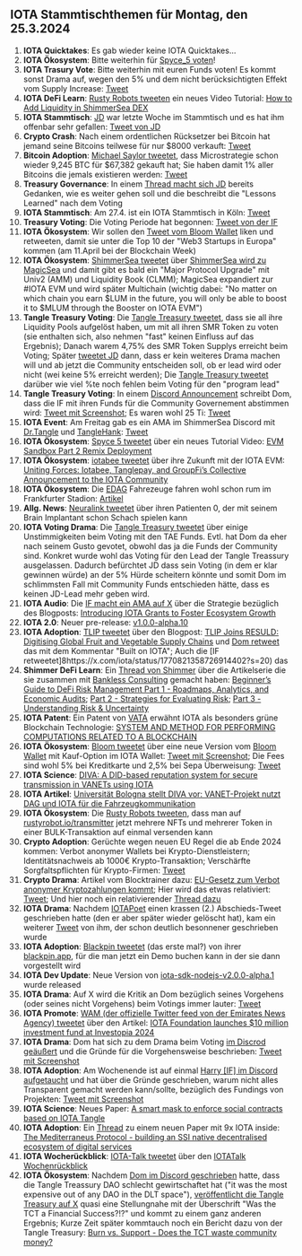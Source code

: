 ## IOTA Stammtischthemen für Montag, den 25.3.2024

1. **IOTA Quicktakes**: Es gab wieder keine IOTA Quicktakes...
2. **IOTA Ökosystem**: Bitte weiterhin für [Spyce_5 voten](https://x.com/SPYCE_5/status/1769698564161048634?s=20)!
3. **IOTA Trasury Vote**: Bitte weiterhin mit euren Funds voten! Es kommt sonst Drama auf, wegen den 5% und dem nicht berücksichtigten Effekt vom Supply Increase: [Tweet](https://x.com/TangleTreasury/status/1770061348031930853?s=20)
4. **IOTA DeFi Learn**: [Rusty Robots tweeten](https://x.com/RustyRobotCC/status/1770017474060181606?s=20) ein neues Video Tutorial: [How to Add Liquidity in ShimmerSea DEX](https://www.youtube.com/watch?v=6V2lLHfyH74&t=1s)
5. **IOTA Stammtisch**: [JD](https://twitter.com/Deep_Sea_Iotan) war letzte Woche im Stammtisch und es hat ihm offenbar sehr gefallen: [Tweet von JD](https://x.com/Deep_Sea_Iotan/status/1769924014535823657?s=20)
6. **Crypto Crash**: Nach einem ordentlichen Rücksetzer bei Bitcoin hat jemand seine Bitcoins teilwese für nur $8000 verkauft: [Tweet](https://x.com/Ashcryptoreal/status/1769927827875406232?s=20)
7. **Bitcoin Adoption**: [Michael Saylor tweetet](https://x.com/saylor/status/1770061111146033385?s=20), dass Microstrategie schon wieder 9,245 BTC für $67,382 gekauft hat; Sie haben damit 1% aller Bitcoins die jemals existieren werden: [Tweet](https://x.com/BTC_Archive/status/1770066351513653665?s=20)
8. **Treasury Governance**: In einem [Thread macht sich JD](https://x.com/Deep_Sea_Iotan/status/1770079971790184469?s=20) bereits Gedanken, wie es weiter gehen soll und die beschreibt die "Lessons Learned" nach dem Voting
9. **IOTA Stammtisch**: Am 27.4. ist ein IOTA Stammtisch in Köln: [Tweet](https://x.com/sciascma/status/1770073951923839049?s=20)
10. **Treasury Voting**: Die Voting Periode hat begonnen: [Tweet von der IF](https://x.com/iota/status/1770087838597423494?s=20)
11. **IOTA Ökosystem**: Wir sollen den [Tweet vom Bloom Wallet](https://x.com/bloomwalletio/status/1770093317667070311?s=20) liken und retweeten, damit sie unter die Top 10 der "Web3 Startups in Europa" kommen (am 11.April bei der Blockchain Week)
12. **IOTA Ökosystem**: [ShimmerSea tweetet](https://x.com/ShimmerSeaDEX/status/1770339862287094223?s=20) über [ShimmerSea wird zu MagicSea](https://medium.com/@shimmerseadefi/magicsea-42cdbf2d86db) und damit gibt es bald ein "Major Protocol Upgrade" mit Univ2 (AMM) und Liquidity Book (CLMM); MagicSea expandiert zur #IOTA EVM und wird später Multichain (wichtig dabei: "No matter on which chain you earn $LUM in the future, you will only be able to boost it to $MLUM through the Booster on IOTA EVM")
13. **Tangle Treasury Voting**: Die [Tangle Treasury tweetet](https://x.com/TangleTreasury/status/1770319059403313551?s=20), dass sie all ihre Liquidity Pools aufgelöst haben, um mit all ihren SMR Token zu voten (sie enthalten sich, also nehmen "fast" keinen Einfluss auf das Ergebnis); Danach warem 4,75% des SMR Token Supplys erreicht beim Voting; Später [tweetet JD](https://x.com/Deep_Sea_Iotan/status/1770818500296114438?s=20) dann, dass er kein weiteres Drama machen will und ab jetzt die Community entscheiden soll, ob er lead wird oder nicht (wei keine 5% erreicht werden); Die [Tangle Treasury tweetet](https://x.com/TangleTreasury/status/1770819360459800732?s=20) darüber wie viel %te noch fehlen beim Voting für den "program lead"
14. **Tangle Treasury Voting**: In einem [Discord Announcement](https://discord.com/channels/397872799483428865/398069502060789761/1219917062424625253) schreibt Dom, dass die IF mit ihren Funds für die Community Governement abstimmen wird: [Tweet mit Screenshot](https://x.com/IotaPoet/status/1770363562579431876?s=20); Es waren wohl 25 Ti: [Tweet](https://x.com/IotaPoet/status/1770376744870044109?s=20)
15. **IOTA Event**: Am Freitag gab es ein AMA im ShimmerSea Discord mit [Dr.Tangle](https://twitter.com/dr_tangle) und [TangleHank](https://twitter.com/TangleHank): [Tweet](https://x.com/Vrom14286662/status/1770468731921043825?s=20)
16. **IOTA Ökosystem**: [Spyce 5 tweetet](https://x.com/SPYCE_5/status/1770455768208175608?s=20) über ein neues Tutorial Video: [EVM Sandbox Part 2 Remix Deployment](https://www.youtube.com/watch?v=BwSB8pEREQE)
17. **IOTA Ökosystem**: [iotabee tweetet](https://x.com/iotabee/status/1770466860263240064?s=20) über ihre Zukunft mit der IOTA EVM: [Uniting Forces: Iotabee, Tanglepay, and GroupFi’s Collective Announcement to the IOTA Community](https://medium.com/@iotabee/uniting-forces-iotabee-tanglepay-and-groupfis-collective-announcement-to-the-iota-community-4f2ff5d29016)
18. **IOTA Ökosystem**: Die [EDAG](https://twitter.com/EDAGGroup) Fahrezeuge fahren wohl schon rum im Frankfurter Stadion: [Artikel](https://www.ffh.de/nachrichten/hessen/rhein-main/395680-deutsche-bank-park-autonome-autos-am-stadion-von-eintracht-frankfurt.html)
19. **Allg. News**: [Neuralink tweetet](https://x.com/neuralink/status/1770563939413496146?s=20) über ihren Patienten 0, der mit seinem Brain Implantant schon Schach spielen kann
20. **IOTA Voting Drama**: Die [Tangle Treasury tweetet](https://x.com/TangleTreasury/status/1770539252071252457?s=20) über einige Unstimmigkeiten beim Voting mit den TAE Funds. Evtl. hat Dom da eher nach seinem Gusto gevotet, obwohl das ja die Funds der Community sind. Konkret wurde wohl das Voting für den Lead der Tangle Treassury ausgelassen. Dadurch befürchtet JD dass sein Voting (in dem er klar gewinnen würde) an der 5% Hürde scheitern könnte und somit Dom im schlimmsten Fall mit Community Funds entschieden hätte, dass es keinen JD-Lead mehr geben wird. 
21. **IOTA Audio**: Die [IF macht ein AMA auf X](https://x.com/iota/status/1770495519653036370?s=20) über die Strategie bezüglich des Blogposts: [Introducing IOTA Grants to Foster Ecosystem Growth](https://blog.iota.org/introducing-iota-grants/)
22. **IOTA 2.0**: Neuer pre-release: [v1.0.0-alpha.10](https://github.com/iotaledger/iota-core/releases/tag/v1.0.0-alpha.10)
23. **IOTA Adoption**: [TLIP tweetet](https://x.com/TLIP_io/status/1770775822556610954?s=20) über den Blogpost: [TLIP Joins RESULD: Digitising Global Fruit and Vegetable Supply Chains](https://medium.com/@tlip.io/tlip-joins-resuld-digitising-global-fruit-and-vegetable-supply-chains-23d7eb4929ba) und [Dom retweet](https://x.com/DomSchiener/status/1770804644597334227?s=20) das mit dem Kommentar "Built on IOTA"; Auch die [IF retweetet]8https://x.com/iota/status/1770821358726914402?s=20) das
24. **Shimmer DeFi Learn**: Ein [Thread von Shimmer](https://x.com/shimmernet/status/1770812613884023056?s=20) über die Artikelserie die sie zusammen mit [Bankless Consulting](https://twitter.com/banklessconsult) gemacht haben: [Beginner’s Guide to DeFi Risk Management Part 1 - Roadmaps, Analytics, and Economic Audits](https://blog.shimmer.network/beginners-guide-risk-management-1/); [Part 2 - Strategies for Evaluating Risk](https://blog.shimmer.network/beginners-guide-risk-management-1/); [Part 3 - Understanding Risk & Uncertainty](https://blog.shimmer.network/beginners-guide-risk-management-1/)
25. **IOTA Patent**: Ein Patent von [VATA](https://twitter.com/varta_ag) erwähnt IOTA als besonders grüne Blockchain Technologie: [SYSTEM AND METHOD FOR PERFORMING COMPUTATIONS RELATED TO A BLOCKCHAIN](https://worldwide.espacenet.com/patent/search/family/083508717/publication/EP4336773A1?q=pn%3DEP4336773A1)
26. **IOTA Ökosystem**: [Bloom tweetet](https://x.com/bloomwalletio/status/1770901960973062248?s=20) über eine neue Version vom [Bloom Wallet](https://bloomwallet.io/) mit Kauf-Option im IOTA Wallet: [Tweet mit Screenshot](https://x.com/Vrom14286662/status/1770922183906242594?s=20); Die Fees sind wohl 5% bei Kreditkarte und 2,5% bei Sepa Überweisung: [Tweet](https://x.com/c_varley/status/1771135933011710435?s=20)
27. **IOTA Science**: [DIVA: A DID-based reputation system for secure transmission in VANETs using IOTA](https://www.sciencedirect.com/science/article/pii/S1389128624001646)
28. **IOTA Artikel**: [Universität Bologna stellt DIVA vor: VANET-Projekt nutzt DAG und IOTA für die Fahrzeugkommunikation](https://www.crypto-news-flash.com/de/universitaet-bologna-stellt-diva-vor-vanet-projekt-nutzt-dag-und-iota-fuer-die-fahrzeugkommunikation/)
29. **IOTA Ökosystem**: Die [Rusty Robots tweeten](https://x.com/RustyRobotCC/status/1770934516342763862?s=20), dass man auf [rustyrobot.io/transmitter](https://www.rustyrobot.io/transmitter) jetzt mehrere NFTs und mehrerer Token in einer BULK-Transaktion auf einmal versenden kann
30. **Crypto Adoption**: Gerüchte wegen neuen EU Regel die ab Ende 2024 kommen: Verbot anonymer Wallets bei Krypto-Dienstleistern; Identitätsnachweis ab 1000€ Krypto-Transaktion; Verschärfte Sorgfaltspflichten für Krypto-Firmen: [Tweet](https://x.com/hoss_crypto/status/1771172809311474163?s=20)
31. **Crypto Drama**: Artikel vom Blocktrainer dazu: [EU-Gesetz zum Verbot anonymer Kryptozahlungen kommt](https://www.blocktrainer.de/eu-gesetz-zum-verbot-anonymer-kryptozahlungen-kommt/#:~:text=Am%2019.%20M%C3%A4rz%202024%20haben,Gegenstimmen%20und%20f%C3%BCnf%20Enthaltungen%20gab.); Hier wird das etwas relativiert: [Tweet](https://x.com/paddi_hansen/status/1771597759923073237?s=20); Und hier noch ein relativierender [Thread dazu](https://x.com/paddi_hansen/status/1771929859704389954?s=20)
32. **IOTA Drama**: Nachdem [IOTAPoet](https://twitter.com/IotaPoet) einen krassen (2.) Abschieds-Tweet geschrieben hatte (den er aber später wieder gelöscht hat), kam ein weiterer [Tweet](https://x.com/IotaPoet/status/1771165842538910079?s=20) von ihm, der schon deutlich besonnener geschrieben wurde
33. **IOTA Adoption**: [Blackpin tweetet](https://x.com/BLACKPIN_GmbH/status/1771461618003534294?s=20) (das erste mal?) von ihrer [blackpin.app](https://www.blackpin.app/eng/contact), für die man jetzt ein Demo buchen kann in der sie dann vorgestellt wird
34. **IOTA Dev Update**: Neue Version von [iota-sdk-nodejs-v2.0.0-alpha.1]([iota-sdk-nodejs-v2.0.0-alpha.1](https://github.com/iotaledger/iota-sdk/releases/tag/iota-sdk-nodejs-v2.0.0-alpha.1)https://github.com/iotaledger/iota-sdk/releases/tag/iota-sdk-nodejs-v2.0.0-alpha.1) wurde released
35. **IOTA Drama**: Auf X wird die Kritik an Dom bezüglich seines Vorgehens (oder seines nicht Vorgehens) beim Votings immer lauter: [Tweet](https://x.com/DigidusPrime/status/1771552446546084012?s=20)
36. **IOTA Promote**: [WAM (der offizielle Twitter feed von der Emirates News Agency) tweetet](https://x.com/WAMNEWS_ENG/status/1771815881321979931?s=20) über den Artikel: [IOTA Foundation launches $10 million investment fund at Investopia 2024](https://wam.ae/a/13tweyy)
37. **IOTA Drama**: Dom hat sich zu dem Drama beim Voting [im Discrod geäußert](https://discord.com/channels/397872799483428865/839927402242637834/1221349432503566416) und die Gründe für die Vorgehensweise beschrieben: [Tweet mit Screenshot](https://x.com/GeckoFlyingHigh/status/1771802253470437693?s=20)
38. **IOTA Adoption**: Am Wochenende ist auf einmal [Harry [IF] im Discord aufgetaucht](https://discord.com/channels/397872799483428865/738665041217323068/1221508763534626816) und hat über die Gründe geschrieben, warum nicht alles Transparent gemacht werden kann/sollte, bezüglich des Fundings von Projekten: [Tweet mit Screenshot](https://x.com/GeckoFlyingHigh/status/1771820541542068351?s=20)
39. **IOTA Science**: Neues Paper: [A smart mask to enforce social contracts based on IOTA Tangle](https://journals.plos.org/plosone/article?id=10.1371/journal.pone.0292850)
40. **IOTA Adoption**: Ein [Thread](https://x.com/Salimasbegum/status/1771887253402357915?s=20) zu einem neuen Paper mit 9x IOTA inside: [The Mediterraneus Protocol - building an SSI native decentralised ecosystem of digital services](https://arxiv.org/pdf/2403.13510.pdf)
41. **IOTA Wocherückblick**: [IOTA-Talk tweetet](https://x.com/Iota_Talk_/status/1771829512436597128?s=20) über den [IOTATalk Wochenrückblick](https://www.iota-talk.com/index.php?article/378-wochenr%C3%BCckblick-vom-17-bis-23-m%C3%A4rz-2024/)
42. **IOTA Ökosystem**: Nachdem [Dom im Discord geschrieben](https://discord.com/channels/397872799483428865/738665041217323068/1221457855090135180) hatte, dass die Tangle Treassury DAO schlecht gewirtschaftet hat ("it was the most expensive out of any DAO in the DLT space"), [veröffentlicht die Tangle Treasury auf X](https://x.com/TangleTreasury/status/1771943417737547833?s=20) quasi eine Stellungnahe mit der Überschrift "Was the TCT a Financial Success?!?" und kommt zu einem ganz anderen Ergebnis; Kurze Zeit später kommtauch noch ein Bericht dazu von der Tangle Treasury: [Burn vs. Support - Does the TCT waste community money?](https://x.com/TangleTreasury/status/1771986702631903664?s=20)
